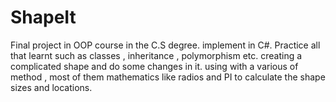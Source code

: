 # ShapeIt
Final project in OOP course in the C.S degree.
implement in C#.
Practice all that learnt 
such as classes , inheritance , polymorphism etc. 
creating a complicated shape and do some changes in it.
using with a various of method , most of them mathematics like radios and PI to calculate the 
shape sizes and locations.
